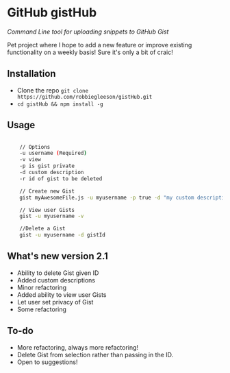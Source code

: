 # GitHub gistHub

*Command Line tool for uploading snippets to GitHub Gist*

Pet project where I hope to add a new feature or improve existing functionality on a weekly basis! Sure it's only a bit of craic!

## Installation
- Clone the repo `git clone https://github.com/robbiegleeson/gistHub.git`
- `cd gistHub && npm install -g`

## Usage



```bash

    // Options
    -u username (Required)
    -v view
    -p is gist private
    -d custom description
    -r id of gist to be deleted

    // Create new Gist
    gist myAwesomeFile.js -u myusername -p true -d "my custom description"

    // View user Gists
    gist -u myusername -v

    //Delete a Gist
    gist -u myusername -d gistId
```

## What's new version 2.1
- Ability to delete Gist given ID
- Added custom descriptions
- Minor refactoring
- Added ability to view user Gists
- Let user set privacy of Gist
- Some refactoring

## To-do
- More refactoring, always more refactoring!
- Delete Gist from selection rather than passing in the ID.
- Open to suggestions!
